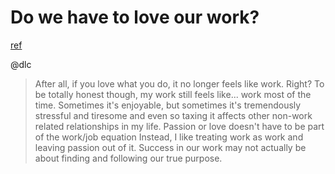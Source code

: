 # Do we have to love our work?
[ref](https://pjrvs.com/lovework)

@dlc

> After all, if you love what you do, it no longer feels like work. Right?
> To be totally honest though, my work still feels like... work most of the time. Sometimes it's enjoyable, but sometimes it's tremendously stressful and tiresome and even so taxing it affects other non-work related relationships in my life.
> Passion or love doesn't have to be part of the work/job equation
> Instead, I like treating work as work and leaving passion out of it. Success in our work may not actually be about finding and following our true purpose. 